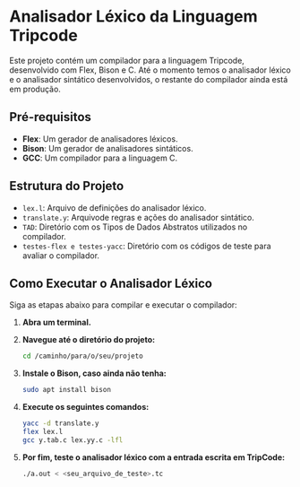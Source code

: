 # Analisador Léxico da Linguagem Tripcode

Este projeto contém um compilador para a linguagem Tripcode, desenvolvido com Flex, Bison e C. Até o momento temos o analisador léxico e o analisador sintático desenvolvidos, o restante do compilador ainda está em produção.

## Pré-requisitos

- **Flex**: Um gerador de analisadores léxicos.
- **Bison**: Um gerador de analisadores sintáticos.
- **GCC**: Um compilador para a linguagem C.

## Estrutura do Projeto

- `lex.l`: Arquivo de definições do analisador léxico.
- `translate.y`: Arquivode regras e ações do analisador sintático.
- `TAD`: Diretório com os Tipos de Dados Abstratos utilizados no compilador.
- `testes-flex e testes-yacc`: Diretório com os códigos de teste para avaliar o compilador.

## Como Executar o Analisador Léxico

Siga as etapas abaixo para compilar e executar o compilador:

1. **Abra um terminal.**

2. **Navegue até o diretório do projeto:**
   ```bash
   cd /caminho/para/o/seu/projeto

4. **Instale o Bison, caso ainda não tenha:**
   ```bash
   sudo apt install bison

5. **Execute os seguintes comandos:**
   ```bash
   yacc -d translate.y
   flex lex.l
   gcc y.tab.c lex.yy.c -lfl
   
6. **Por fim, teste o analisador léxico com a entrada escrita em TripCode:**
   ```bash
   ./a.out < <seu_arquivo_de_teste>.tc
